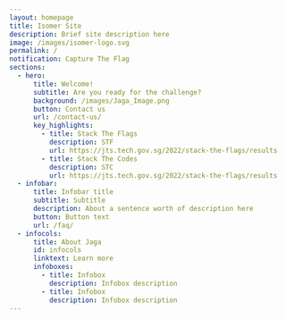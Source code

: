 ```yaml
---
layout: homepage
title: Isomer Site
description: Brief site description here
image: /images/isomer-logo.svg
permalink: /
notification: Capture The Flag
sections:
  - hero:
      title: Welcome!
      subtitle: Are you ready for the challenge?
      background: /images/Jaga_Image.png
      button: Contact us
      url: /contact-us/
      key_highlights:
        - title: Stack The Flags
          description: STF
          url: https://jts.tech.gov.sg/2022/stack-the-flags/results
        - title: Stack The Codes
          description: STC
          url: https://jts.tech.gov.sg/2022/stack-the-flags/results
  - infobar:
      title: Infobar title
      subtitle: Subtitle
      description: About a sentence worth of description here
      button: Button text
      url: /faq/
  - infocols:
      title: About Jaga
      id: infocols
      linktext: Learn more
      infoboxes:
        - title: Infobox
          description: Infobox description
        - title: Infobox
          description: Infobox description
---
```

